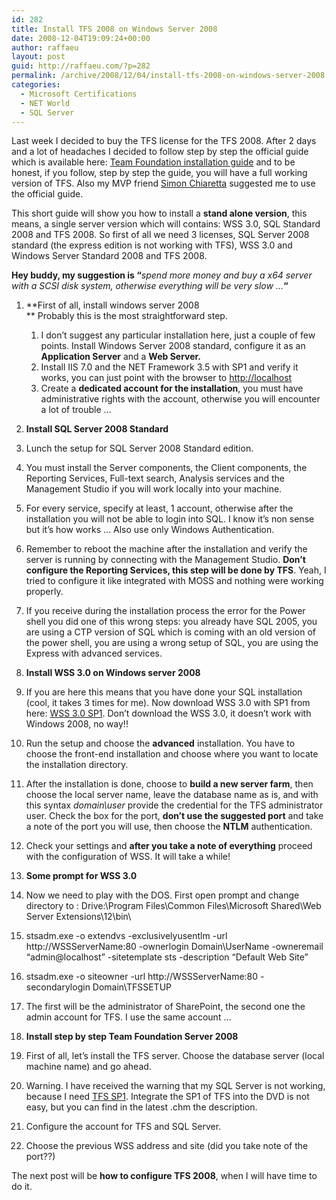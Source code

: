 ```yaml
---
id: 282
title: Install TFS 2008 on Windows Server 2008
date: 2008-12-04T19:09:24+00:00
author: raffaeu
layout: post
guid: http://raffaeu.com/?p=282
permalink: /archive/2008/12/04/install-tfs-2008-on-windows-server-2008.aspx
categories:
  - Microsoft Certifications
  - NET World
  - SQL Server
---
```

Last week I decided to buy the TFS license for the TFS 2008. After 2 days and a lot of headaches I decided to follow step by step the official guide which is available here: [Team Foundation installation guide](http://www.microsoft.com/downloads/details.aspx?FamilyId=FF12844F-398C-4FE9-8B0D-9E84181D9923&displaylang=en) and to be honest, if you follow, step by step the guide, you will have a full working version of TFS. Also my MVP friend [Simon Chiaretta](http://codeclimber.net.nz) suggested me to use the official guide.

This short guide will show you how to install a **stand alone version**, this means, a single server version which will contains: WSS 3.0, SQL Standard 2008 and TFS 2008. So first of all we need 3 licenses, SQL Server 2008 standard (the express edition is not working with TFS), WSS 3.0 and Windows Server Standard 2008 and TFS 2008.

**Hey buddy, my suggestion is &#8220;**_spend more money and buy a x64 server with a SCSI disk system, otherwise everything will be very slow &#8230;_**&#8220;**

  1. **First of all, install windows server 2008  
** Probably this is the most straightforward step. 
      1. I don&#8217;t suggest any particular installation here, just a couple of few points. Install Windows Server 2008 standard, configure it as an **Application Server** and a **Web Server.** 
      2. Install IIS 7.0 and the NET Framework 3.5 with SP1 and verify it works, you can just point with the browser to <http://localhost> 
      3. Create a **dedicated account for the installation**, you must have administrative rights with the account, otherwise you will encounter a lot of trouble &#8230;
  2. **Install SQL Server 2008 Standard** 
  1. Lunch the setup for SQL Server 2008 Standard edition. 
  2. You must install the Server components, the Client components, the Reporting Services, Full-text search, Analysis services and the Management Studio if you will work locally into your machine. 
  3. For every service, specify at least, 1 account, otherwise after the installation you will not be able to login into SQL. I know it&#8217;s non sense but it&#8217;s how works &#8230; Also use only Windows Authentication. 
  4. Remember to reboot the machine after the installation and verify the server is running by connecting with the Management Studio. **Don&#8217;t configure the Reporting Services, this step will be done by TFS**. Yeah, I tried to configure it like integrated with MOSS and nothing were working properly. 
  5. If you receive during the installation process the error for the Power shell you did one of this wrong steps: you already have SQL 2005, you are using a CTP version of SQL which is coming with an old version of the power shell, you are using a wrong setup of SQL, you are using the Express with advanced services.

  3. **Install WSS 3.0 on Windows server 2008**
  1. If you are here this means that you have done your SQL installation (cool, it takes 3 times for me). Now download WSS 3.0 with SP1 from here: [WSS 3.0 SP1](http://www.microsoft.com/downloads/details.aspx?FamilyId=EF93E453-75F1-45DF-8C6F-4565E8549C2A&displaylang=en). Don&#8217;t download the WSS 3.0, it doesn&#8217;t work with Windows 2008, no way!! 
  2. Run the setup and choose the **advanced** installation. You have to choose the front-end installation and choose where you want to locate the installation directory. 
  3. After the installation is done, choose to **build a new server farm**, then choose the local server name, leave the database name as is, and with this syntax _domain\user_ provide the credential for the TFS administrator user. Check the box for the port, **don&#8217;t use the suggested port** and take a note of the port you will use, then choose the **NTLM** authentication. 
  4. Check your settings and **after you take a note of everything** proceed with the configuration of WSS. It will take a while! 
  5. **Some prompt for WSS 3.0**
  1. Now we need to play with the DOS. First open prompt and change directory to : Drive:\Program Files\Common Files\Microsoft Shared\Web Server Extensions\12\bin\ 
  2. stsadm.exe -o extendvs -exclusivelyusentlm -url http://WSSServerName:80 -ownerlogin Domain\UserName -owneremail &#8220;admin@localhost&#8221; -sitetemplate sts -description &#8220;Default Web Site&#8221; 
  3. stsadm.exe -o siteowner -url http://WSSServerName:80 -secondarylogin Domain\TFSSETUP 
  4. The first will be the administrator of SharePoint, the second one the admin account for TFS. I use the same account &#8230;

  4. **Install step by step Team Foundation Server 2008**
  1. First of all, let&#8217;s install the TFS server. Choose the database server (local machine name) and go ahead. 
  2. Warning. I have received the warning that my SQL Server is not working, because I need [TFS SP1](http://msmvps.com/blogs/vstsblog/archive/2008/08/11/visual-studio-2008-net-2-5-and-tfs-2008-service-pack-1-released.aspx). Integrate the SP1 of TFS into the DVD is not easy, but you can find in the latest .chm the description. 
  3. Configure the account for TFS and SQL Server. 
  4. Choose the previous WSS address and site (did you take note of the port??)

The next post will be **how to configure TFS 2008**, when I will have time to do it.